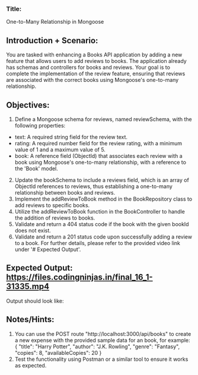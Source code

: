 ### Title: 

One-to-Many Relationship in Mongoose

## Introduction + Scenario:

You are tasked with enhancing a Books API application by adding a new feature that allows users to add reviews to books. The application already has schemas and controllers for books and reviews. Your goal is to complete the implementation of the review feature, ensuring that reviews are associated with the correct books using Mongoose's one-to-many relationship.

## Objectives:

1. Define a Mongoose schema for reviews, named reviewSchema, with the following properties:
- text: A required string field for the review text.
- rating: A required number field for the review rating, with a minimum value of 1 and a maximum value of 5.
- book: A reference field (ObjectId) that associates each review with a book using Mongoose's one-to-many relationship, with a reference to the 'Book' model.
2. Update the bookSchema to include a reviews field, which is an array of ObjectId references to reviews, thus establishing a one-to-many relationship between books and reviews.
3. Implement the addReviewToBook method in the BookRepository class to add reviews to specific books.
4. Utilize the addReviewToBook function in the BookController to handle the addition of reviews to books.
5. Validate and return a 404 status code if the book with the given bookId does not exist.
6. Validate and return a 201 status code upon successfully adding a review to a book. For further details, please refer to the provided video link under '# Expected Output'.

## Expected Output: https://files.codingninjas.in/final_16_1-31335.mp4

Output should look like:

## Notes/Hints:
1. You can use the POST route "http://localhost:3000/api/books" to create a new expense with the provided sample data for an book, for example:
{
    "title": "Harry Potter",
    "author": "J.K. Rowling",
    "genre": "Fantasy",
    "copies": 8,
    "availableCopies": 20
}
2. Test the functionality using Postman or a similar tool to ensure it works as expected.

